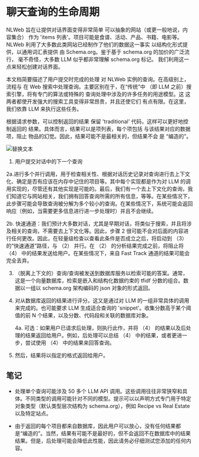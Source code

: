 # 聊天查询的生命周期


NLWeb 旨在让提供对话界面变得非常简单
可以抽象的网站（或更一般地说，内容集合）
作为 'items 列表'。项目可能是食谱、活动、产品、书籍、电影等。
NLWeb 利用了大多数此类网站已经制作了他们的数据这一事实
以结构化形式提供，以通用词汇表提供
由 Schema.org。鉴于基于 schema.org 的加价的广泛流行，
毫不奇怪，大多数 LLM 似乎都非常理解 schema.org 标记。
我们利用这一点来轻松创建对话界面。

本文档简要描述了用户提交时完成的处理
对 NLWeb 实例的查询。在高级别上，流程与
在 Web 搜索中处理查询。主要区别在于，在“传统”中
（即 LLM 之前）搜索引擎，将有专门的算法或特殊的
查询处理中涉及的许多任务的用途模型。这
这两者都使开发强大的搜索工具变得非常昂贵，并且还使它们
有点有限。在这里，我们依靠 LLM 来执行这些任务。

根据请求参数，可以控制返回的结果
保留 'traditional' 代码，这样可以更好地控制返回的
结果。具体而言，结果可以是项列表，每个项包括
与该结果对应的数据项，阻止
物品的幻觉。因此，结果可能不是最相关的，但结果不会
是 “编造的”。

![替换文本](../../images/LifeofaChatQuery.png)

1. 用户提交对话中的下一个查询

2a.进行多个并行调用，用于检查相关性、根据对话历史记录对查询进行去上下文化、确定是否有应该在内存中记住的项目等。其中每个实现都是作为对 LLM 的调用实现的，尽管还有其他实现是可能的。最后，我们有一个去上下文化的查询，我们知道它与网站相关，我们拥有回答查询所需的所有信息，等等。在某些情况下，此步骤可能会导致查询被分解为多个较小的查询。在某些情况下，系统可能会返回响应（例如，当需要更多信息进行进一步处理时）并且不会继续。 

2b. 快速通道：我们预计大多数对话，尤其是早期对话，将类似于搜索，并且将涉及相关的查询，不需要去上下文化等。因此，步骤 2 很可能不会对后面的内容进行任何更改。因此，在轻量级检查以查看此条件是否成立之后，将启动到 （3） 的“快速通道”路径，与 （2） 并行。在 （2） 的分析结果完成之前，将阻止将 （4） 中的结果发送给用户。在某些情况下，来自 Fast Track 通道的结果可能会完全丢弃。 

3. （脱离上下文的）查询/查询被发送到数据库服务以检索可能的答案。通常，这是一个向量数据库，检索是嵌入和结构化数据约束的 tfidf 分数的组合。数据以一组以 schema.org 架构编码的 json 对象的形式返回。 

4. 对从数据库返回的结果进行评分。这又是通过对 LLM 的一组非常具体的调用来完成的。也可能要求 LLM 生成适合查询的 'snippet'。收集分数高于某个阈值的前 N 个结果，以及分数、代码段和关联的数据库对象。 
    
    4a. 可选：如果用户已请求后处理，则执行此作，并将 （4） 的结果以及后处理的结果返回给用户。例如，后处理可以总结 （4） 中的结果，或者更进一步，尝试使用 （4） 中的结果来回答查询。

5. 然后，结果将以指定的格式返回给用户。

## 笔记

- 处理单个查询可能涉及 50 多个 LLM API 调用。这些调用往往非常狭窄和具体。不同类型的调用可能针对不同的模型。提示可以以声明方式专门用于特定对象类型（默认类型层次结构为 schema.org），例如 Recipe vs Real Estate 以及特定站点。

- 由于返回的每个项目都来自数据库，因此用户可以放心，没有任何结果都是“编造的”。当然，结果有可能不是最好的，但不会返回不在数据库中的结果结果。但是，后处理可能会降低此性能，因此请务必仔细测试您添加的任何内容。
